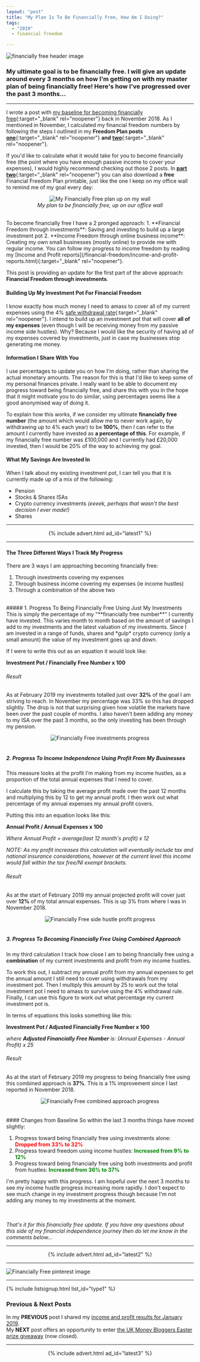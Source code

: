 ```yaml
---
layout: "post"
title: "My Plan Is To Be Financially Free, How Am I Doing?"
tags:
  - "2019"
  - financial freedom

---
```


![financially free header image](/i/2018/fire/my-goal-is-to-be-financially-free-header.png)

### My ultimate goal is to be financially free. I will give an update around every 3 months on how I'm getting on with my master plan of being financially free! Here's how I've progressed over the past 3 months...

***

I wrote a post with [my baseline for becoming financially free](/posts/my-goal-is-to-be-financially-free.html){:target="_blank" rel="noopener"} back in November 2018. 
As I mentioned in November, I calculated my financial freedom numbers by following the steps I outlined in my **Freedom Plan posts** [**one**](/posts/freedom-plan-part-1){:target="_blank" rel="noopener"} **and** [**two**](/posts/freedom-plan-part-2){:target="_blank" rel="noopener"}. 

If you'd like to calculate what it would take for you to become financially free (the point where you have enough passive income to cover your expenses), I would highly recommend checking out those 2 posts. In [**part two**](/posts/freedom-plan-part-2){:target="_blank" rel="noopener"} you can also download a **free** Financial Freedom Plan printable, just like the one I keep on my office wall to remind me of my goal every day:

<center>
<figure>
    <img src='/i/2018/fire/my-goal-is-to-be-financially-free-1.png' alt='My Financially Free plan up on my wall'>
    <figcaption><i>My plan to be financially free, up on our office wall</i></figcaption>
</figure>
</center>
<br>
To become financially free I have a 2 pronged approach:
1. **Financial Freedom through investments**: Saving and investing to build up a large investment pot
2. **Income Freedom through online business income**: Creating my own small businesses (mostly online) to provide me with regular income. You can follow my progress to income freedom by reading my [Income and Profit reports](/financial-freedom/income-and-profit-reports.html){:target="_blank" rel="noopener"}.

This post is providing an update for the first part of the above approach: **Financial Freedom through investments**.

#### Building Up My Investment Pot For Financial Freedom
I know exactly how much money I need to amass to cover all of my current expenses using the 4% [safe withdrawal rate](https://www.madfientist.com/safe-withdrawal-rate/){:target="_blank" rel="noopener"}. I intend to build up an investment pot that will cover **all of my expenses** (even though I will be receiving money from my passive income side hustles). Why? Because I would like the security of having all of my expenses covered by investments, just in case my businesses stop generating me money.

#### Information I Share With You
I use percentages to update you on how I'm doing, rather than sharing the actual monetary amounts. The reason for this is that I'd like to keep some of my personal finances private. I really want to be able to document my progress toward being financially free, and share this with you in the hope that it might motivate you to do similar, using percentages seems like a good anonymised way of doing it.

To explain how this works, if we consider my ultimate **financially free number** (the amount which would allow me to never work again, by withdrawing up to 4% each year) to be **100%**, then I can refer to the amount I currently have invested as **a percentage of this**. For example, if my financially free number was £100,000 and I currently had £20,000 invested, then I would be 20% of the way to achieving my goal.

#### What My Savings Are Invested In
When I talk about my existing investment pot, I can tell you that it is currently made up of a mix of the following:

  - Pension
  - Stocks & Shares ISAs
  - Crypto currency investments *(eeeek, perhaps that wasn't the best decision I ever made!)*
  - Shares

***

<!-- START ADVERTISER: Latest ad 1 -->
<center>
{% include advert.html ad_id="latest1" %}
</center>
<!-- END ADVERTISER: Latest 1 -->

***

#### The Three Different Ways I Track My Progress
There are 3 ways I am approaching becoming financially free:
1. Through investments covering my expenses
2. Through business income covering my expenses (ie income hustles)
3. Through a combination of the above two

<br>
##### 1. Progress To Being Financially Free Using Just My Investments
This is simply the percentage of my "**financially free number**" I currently have invested. This varies month to month based on the amount of savings I add to my investments and the latest valuation of my investments. Since I am invested in a range of funds, shares and *gulp* crypto currency (only a small amount) the value of my investment goes up and down.

If I were to write this out as an equation it would look like:

**Investment Pot / Financially Free Number x 100**

###### Result
As at February 2019 my investments totalled just over **32%** of the goal I am striving to reach. In November my percentage was 33% so this has dropped slightly. The drop is not that surprising given how volatile the markets have been over the past couple of months. I also haven't been adding any money to my ISA over the past 3 months, so the only investing has been through my pension.

<center>
    <img src='/i/2019/fire/022019-financially-free-update-1.png' alt='Financially Free investments progress'>
</center>
<br>


##### 2. Progress To Income Independence Using Profit From My Businesses
This measure looks at the profit I'm making from my income hustles, as a proportion of the total annual expenses that I need to cover.

I calculate this by taking the average profit made over the past 12 months and multiplying this by 12 to get my annual profit. I then work out what percentage of my annual expenses my annual profit covers. 

Putting this into an equation looks like this:

**Annual Profit / Annual Expenses x 100**

*Where Annual Profit = average(last 12 month's profit) x 12*

*NOTE: As my profit increases this calculation will eventually include tax and national insurance considerations, however at the current level this income would fall within the tax free/NI exempt brackets.*

###### Result
As at the start of February 2019 my annual projected profit will cover just over **12%** of my total annual expenses. This is up 3% from where I was in November 2018.

<center>
    <img src='/i/2019/fire/022019-financially-free-update-2.png' alt='Financially Free side hustle profit progress'>
</center>
<br>

##### 3. Progress To Becoming Financially Free Using Combined Approach
In my third calculation I track how close I am to being financially free using a **combination** of my current investments and profit from my income hustles.

To work this out, I subtract my annual profit from my annual expenses to get the annual amount I still need to cover using withdrawals from my investment pot. Then I multiply this amount by 25 to work out the total investment pot I need to amass to survive using the 4% withdrawal rule. Finally, I can use this figure to work out what percentage my current investment pot is.

In terms of equations this looks something like this:

**Investment Pot / Adjusted Financially Free Number x 100**

*where **Adjusted Financially Free Number** is:*
*(Annual Expenses - Annual Profit) x 25*

###### Result
As at the start of February 2019 my progress to being financially free using this combined approach is **37%**. This is a 1% improvement since I last reported in November 2018.

<center>
    <img src='/i/2019/fire/022019-financially-free-update-3.png' alt='Financially Free combined approach progress'>
</center>
<br>

<br>
#### Changes from Baseline
So within the last 3 months things have moved slightly:

1. Progress toward being financially free using investments alone: <span style="color:red">**Dropped from 33% to 32%**</span>
2. Progress toward freedom using income hustles:  <span style="color:green">**Increased from 9% to 12%**</span>
3. Progress toward being financially free using both investments and profit from hustles: <span style="color:green">**Increased from 36% to 37%**</span>

I'm pretty happy with this progress. I am hopeful over the next 3 months to see my income hustle progress increasing more rapidly. I don't expect to see much change in my investment progress though because I'm not adding any money to my investments at the moment.

<br><br>
*That's it for this financially free update. If you have any questions about this side of my financial independence journey then do let me know in the comments below...*

***

<!-- START ADVERTISER: Latest ad 2 -->
<center>
{% include advert.html ad_id="latest2" %}
</center>
<!-- END ADVERTISER: Latest 2 -->

***

![Financially Free pinterest image](/i/2019/fire/022019-financiallyfree-pin.png)

***

<!-- START EMAIL LIST SIGN-UP: Type 1 -->

{% include listsignup.html list_id="type1" %}

<!-- END EMAIL LIST SIGN-UP: Type 1 -->

### Previous & Next Posts

In my **PREVIOUS** post I shared my [income and profit results for January 2019](/posts/january-2019-income-report.html).<br>
My **NEXT** post offers an opportunity to enter [the UK Money Bloggers Easter prize giveaway](/posts/easter-prize-giveaway.html) (now closed).
<br>

***

<!-- START ADVERTISER: Latest ad 3 -->
<center>
{% include advert.html ad_id="latest3" %}
</center>
<!-- END ADVERTISER: Latest 3 -->
<br />
